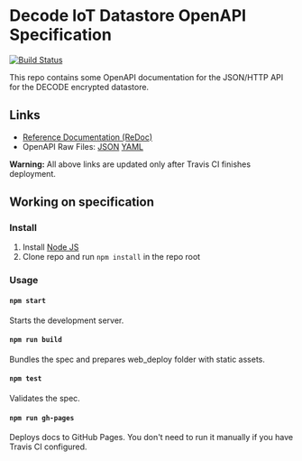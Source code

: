# Decode IoT Datastore OpenAPI Specification
[![Build Status](https://travis-ci.com/DECODEproject/iot-datastore-docs.svg?branch=master)](https://travis-ci.com/DECODEproject/iot-datastore-docs)

This repo contains some OpenAPI documentation for the JSON/HTTP API for the DECODE encrypted datastore.

## Links

- [Reference Documentation (ReDoc)](https://decodeproject.github.io/iot-datastore-docs/)
- OpenAPI Raw Files: [JSON](https://decodeproject.github.io/iot-datastore-docs/openapi.json) [YAML](https://decodeproject.github.io/iot-datastore-docs/openapi.yaml)

**Warning:** All above links are updated only after Travis CI finishes deployment.

## Working on specification
### Install

1. Install [Node JS](https://nodejs.org/)
2. Clone repo and run `npm install` in the repo root

### Usage

#### `npm start`
Starts the development server.

#### `npm run build`
Bundles the spec and prepares web_deploy folder with static assets.

#### `npm test`
Validates the spec.

#### `npm run gh-pages`
Deploys docs to GitHub Pages. You don't need to run it manually if you have Travis CI configured.
